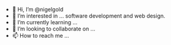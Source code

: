 - 👋 Hi, I’m @nigelgold
- 👀 I’m interested in ... software development and web design.
- 🌱 I’m currently learning ...
- 💞️ I’m looking to collaborate on ...
- 📫 How to reach me ...

<!---
nigelgold/nigelgold is a ✨ special ✨ repository because its `README.md` (this file) appears on your GitHub profile.
You can click the Preview link to take a look at your changes.
--->
